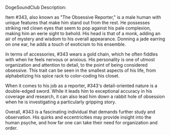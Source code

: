 DogeSoundClub Description:

Item #343, also known as "The Obsessive Reporter," is a male human with unique features that make him stand out from the rest. He possesses striking red clown eyes that seem to pop against his pale complexion, making him an eerie sight to behold. His head is that of a monk, adding an air of mystery and wisdom to his overall appearance. Donning a jade earring on one ear, he adds a touch of exoticism to his ensemble.

In terms of accessories, #343 wears a gold chain, which he often fiddles with when he feels nervous or anxious. His personality is one of utmost organization and attention to detail, to the point of being considered obsessive. This trait can be seen in the smallest aspects of his life, from alphabetizing his spice rack to color-coding his closet. 

When it comes to his job as a reporter, #343's detail-oriented nature is a double-edged sword. While it leads him to exceptional accuracy in his coverage and research, it can also lead him down a rabbit hole of obsession when he is investigating a particularly gripping story. 

Overall, #343 is a fascinating individual that demands further study and observation. His quirks and eccentricities may provide insight into the human psyche, and how far one can take their need for organization and order.